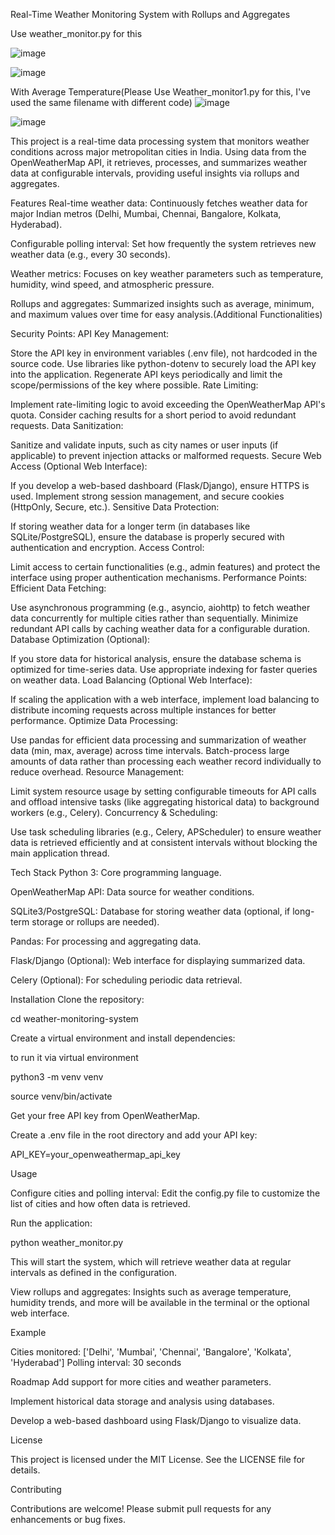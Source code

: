 
Real-Time Weather Monitoring System with Rollups and Aggregates

Use weather_monitor.py for this

![image](https://github.com/user-attachments/assets/cd5a0087-5222-4360-bdc7-0b23335eeb38)

![image](https://github.com/user-attachments/assets/2158a159-ed90-4c2d-af06-2bbef6c553a6)

With Average Temperature(Please Use Weather_monitor1.py for this, I've used the same filename with different code)
![image](https://github.com/user-attachments/assets/83581646-6b41-45da-9582-215363d5b778)

![image](https://github.com/user-attachments/assets/43b47440-1879-4ede-9a93-28b84f2c216c)


This project is a real-time data processing system that monitors weather conditions across major metropolitan cities in India. Using data from the OpenWeatherMap API, it retrieves, processes, and summarizes weather data at configurable intervals, providing useful insights via rollups and aggregates.

Features
Real-time weather data: Continuously fetches weather data for major Indian metros (Delhi, Mumbai, Chennai, Bangalore, Kolkata, Hyderabad).

Configurable polling interval: Set how frequently the system retrieves new weather data (e.g., every 30 seconds).

Weather metrics: Focuses on key weather parameters such as temperature, humidity, wind speed, and atmospheric pressure.

Rollups and aggregates: Summarized insights such as average, minimum, and maximum values over time for easy analysis.(Additional Functionalities)

Security Points:
API Key Management:

Store the API key in environment variables (.env file), not hardcoded in the source code.
Use libraries like python-dotenv to securely load the API key into the application.
Regenerate API keys periodically and limit the scope/permissions of the key where possible.
Rate Limiting:

Implement rate-limiting logic to avoid exceeding the OpenWeatherMap API's quota. Consider caching results for a short period to avoid redundant requests.
Data Sanitization:

Sanitize and validate inputs, such as city names or user inputs (if applicable) to prevent injection attacks or malformed requests.
Secure Web Access (Optional Web Interface):

If you develop a web-based dashboard (Flask/Django), ensure HTTPS is used.
Implement strong session management, and secure cookies (HttpOnly, Secure, etc.).
Sensitive Data Protection:

If storing weather data for a longer term (in databases like SQLite/PostgreSQL), ensure the database is properly secured with authentication and encryption.
Access Control:

Limit access to certain functionalities (e.g., admin features) and protect the interface using proper authentication mechanisms.
Performance Points:
Efficient Data Fetching:

Use asynchronous programming (e.g., asyncio, aiohttp) to fetch weather data concurrently for multiple cities rather than sequentially.
Minimize redundant API calls by caching weather data for a configurable duration.
Database Optimization (Optional):

If you store data for historical analysis, ensure the database schema is optimized for time-series data. Use appropriate indexing for faster queries on weather data.
Load Balancing (Optional Web Interface):

If scaling the application with a web interface, implement load balancing to distribute incoming requests across multiple instances for better performance.
Optimize Data Processing:

Use pandas for efficient data processing and summarization of weather data (min, max, average) across time intervals.
Batch-process large amounts of data rather than processing each weather record individually to reduce overhead.
Resource Management:

Limit system resource usage by setting configurable timeouts for API calls and offload intensive tasks (like aggregating historical data) to background workers (e.g., Celery).
Concurrency & Scheduling:

Use task scheduling libraries (e.g., Celery, APScheduler) to ensure weather data is retrieved efficiently and at consistent intervals without blocking the main application thread.

Tech Stack
Python 3: Core programming language.

OpenWeatherMap API: Data source for weather conditions.

SQLite3/PostgreSQL: Database for storing weather data (optional, if long-term storage or rollups are needed).

Pandas: For processing and aggregating data.

Flask/Django (Optional): Web interface for displaying summarized data.

Celery (Optional): For scheduling periodic data retrieval.


Installation
Clone the repository:

cd weather-monitoring-system

Create a virtual environment and install dependencies:

to run it via virtual environment 

python3 -m venv venv

source venv/bin/activate


Get your free API key from OpenWeatherMap.

Create a .env file in the root directory and add your API key:

API_KEY=your_openweathermap_api_key

Usage

Configure cities and polling interval: Edit the config.py file to customize the list of cities and how often data is retrieved.

Run the application:

python weather_monitor.py

This will start the system, which will retrieve weather data at regular intervals as defined in the configuration.

View rollups and aggregates: Insights such as average temperature, humidity trends, and more will be available in the terminal or the optional web interface.

Example

Cities monitored: ['Delhi', 'Mumbai', 'Chennai', 'Bangalore', 'Kolkata', 'Hyderabad']
Polling interval: 30 seconds


Roadmap
Add support for more cities and weather parameters.

Implement historical data storage and analysis using databases.

Develop a web-based dashboard using Flask/Django to visualize data.

License

This project is licensed under the MIT License. See the LICENSE file for details.

Contributing

Contributions are welcome! Please submit pull requests for any enhancements or bug fixes.
